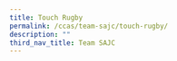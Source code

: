 ```yaml
---
title: Touch Rugby
permalink: /ccas/team-sajc/touch-rugby/
description: ""
third_nav_title: Team SAJC
---
```

